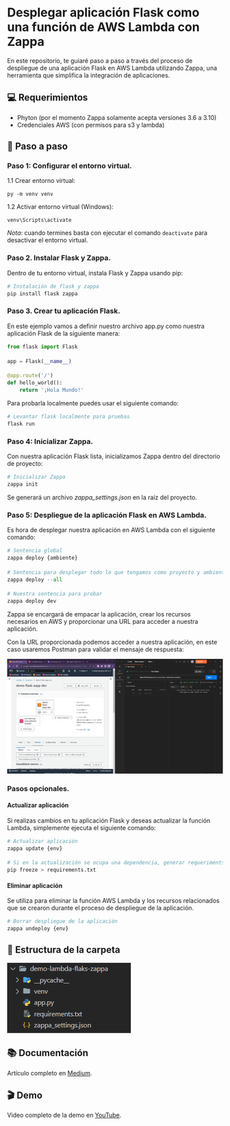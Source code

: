 
# Desplegar aplicación Flask como una función de AWS Lambda con Zappa
En este repositorio, te guiaré paso a paso a través del proceso de despliegue de una aplicación Flask en AWS Lambda utilizando Zappa, una herramienta que simplifica la integración de aplicaciones.

## 💻 Requerimientos
- Phyton (por el momento Zappa solamente acepta versiones 3.6 a 3.10)
- Credenciales AWS (con permisos para s3 y lambda)

## 📝 Paso a paso

### Paso 1: Configurar el entorno virtual.

1.1 Crear entorno virtual:

```
py -m venv venv
```

1.2 Activar entorno virtual (Windows):

```
venv\Scripts\activate
```

*Nota*: cuando termines basta con ejecutar el comando `deactivate` para desactivar el entorno virtual.

### Paso 2. Instalar Flask y Zappa.

Dentro de tu entorno virtual, instala Flask y Zappa usando pip:

```python
# Instalación de flask y zappa
pip install flask zappa
```

### Paso 3. Crear tu aplicación Flask.

En este ejemplo vamos a definir nuestro archivo app.py como nuestra aplicación Flask de la siguiente manera:

```python
from flask import Flask

app = Flask(__name__)

@app.route('/')
def hello_world():
    return '¡Hola Mundo!'
```
Para probarla localmente puedes usar el siguiente comando:

```python
# Levantar flask localmente para pruebas
flask run
```

### Paso 4: Inicializar Zappa.

Con nuestra aplicación Flask lista, inicializamos Zappa dentro del directorio de proyecto:

```python
# Inicializar Zappa
zappa init
```

Se generará un archivo *zappa_settings.json* en la raíz del proyecto.

### Paso 5: Despliegue de la aplicación Flask en AWS Lambda.

Es hora de desplegar nuestra aplicación en AWS Lambda con el siguiente comando:

```python
# Sentencia global
zappa deploy {ambiente}

# Sentencia para desplegar todo lo que tengamos como proyecto y ambientes
zappa deploy --all

# Nuestra sentencia para probar
zappa deploy dev
```

Zappa se encargará de empacar la aplicación, crear los recursos necesarios en AWS y proporcionar una URL para acceder a nuestra aplicación.

Con la URL proporcionada podemos acceder a nuestra aplicación, en este caso usaremos Postman para validar el mensaje de respuesta:

![Si la imagen no carga, guiate del articulo en Medium](images/resultado-final.png)

### Pasos opcionales.

#### Actualizar aplicación

Si realizas cambios en tu aplicación Flask y deseas actualizar la función Lambda, simplemente ejecuta el siguiente comando:

```python
# Actualizar aplicación
zappa update {env}

# Si en la actualización se ocupa una dependencia, generar requeriments.txt
pip freeze > requirements.txt
```

#### Eliminar aplicación

Se utiliza para eliminar la función AWS Lambda y los recursos relacionados que se crearon durante el proceso de despliegue de la aplicación.

```python
# Borrar despliegue de la aplicación
zappa undeploy {env}
```

## 📂 Estructura de la carpeta

![Si la imagen no carga, guiate del articulo en Medium](images/estructura.png)


## 📚 Documentación

Artículo completo en [Medium](https://medium.com/@brendagalicia/c%C3%B3mo-desplegar-aplicaciones-flask-como-aws-lambda-con-zappa-445f1a2dbd15 "Ver detalles.").

## 🎬 Demo

Video completo de la demo en [YouTube](https://youtu.be/d-2RiELu-Vs "Ver detalles.").
